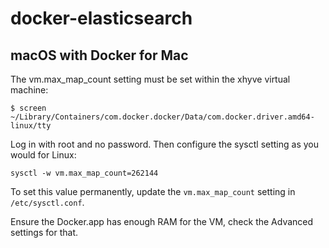 # docker-elasticsearch

## macOS with Docker for Mac

The vm.max_map_count setting must be set within the xhyve virtual machine:

```
$ screen ~/Library/Containers/com.docker.docker/Data/com.docker.driver.amd64-linux/tty
```

Log in with root and no password. Then configure the sysctl setting as you would for Linux:

```
sysctl -w vm.max_map_count=262144
```

To set this value permanently, update the `vm.max_map_count` setting in `/etc/sysctl.conf`.

Ensure the Docker.app has enough RAM for the VM, check the Advanced settings for that.
